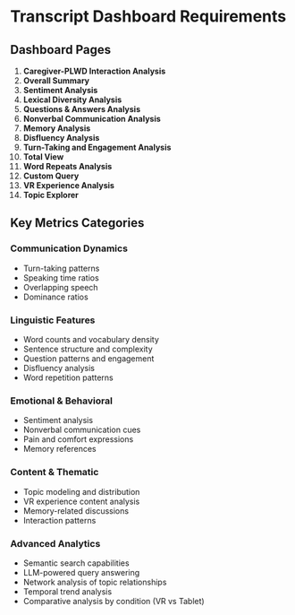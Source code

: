 # Transcript Dashboard Requirements

## Dashboard Pages

1. **Caregiver-PLWD Interaction Analysis**
2. **Overall Summary**
3. **Sentiment Analysis**
4. **Lexical Diversity Analysis**
5. **Questions & Answers Analysis**
6. **Nonverbal Communication Analysis**
7. **Memory Analysis**
8. **Disfluency Analysis**
9. **Turn-Taking and Engagement Analysis**
10. **Total View**
11. **Word Repeats Analysis**
12. **Custom Query**
13. **VR Experience Analysis**
14. **Topic Explorer**

## Key Metrics Categories

### Communication Dynamics
- Turn-taking patterns
- Speaking time ratios
- Overlapping speech
- Dominance ratios

### Linguistic Features
- Word counts and vocabulary density
- Sentence structure and complexity
- Question patterns and engagement
- Disfluency analysis
- Word repetition patterns

### Emotional & Behavioral
- Sentiment analysis
- Nonverbal communication cues
- Pain and comfort expressions
- Memory references

### Content & Thematic
- Topic modeling and distribution
- VR experience content analysis
- Memory-related discussions
- Interaction patterns

### Advanced Analytics
- Semantic search capabilities
- LLM-powered query answering
- Network analysis of topic relationships
- Temporal trend analysis
- Comparative analysis by condition (VR vs Tablet)